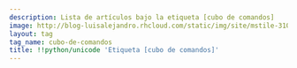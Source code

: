 ```yaml
---
description: Lista de artículos bajo la etiqueta [cubo de comandos]
image: http://blog-luisalejandro.rhcloud.com/static/img/site/mstile-310x310.png
layout: tag
tag_name: cubo-de-comandos
title: !!python/unicode 'Etiqueta [cubo de comandos]'
---
```

